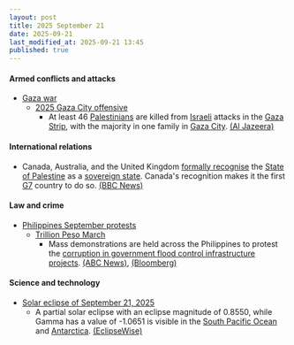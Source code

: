 ```yaml
---
layout: post
title: 2025 September 21
date: 2025-09-21
last_modified_at: 2025-09-21 13:45
published: true
---
```



#### Armed conflicts and attacks

* [Gaza war](https://en.wikipedia.org/wiki/Gaza_war "Gaza war")
  * [2025 Gaza City offensive](https://en.wikipedia.org/wiki/2025_Gaza_City_offensive "2025 Gaza City offensive")
    * At least 46 [Palestinians](https://en.wikipedia.org/wiki/Palestinians "Palestinians") are killed from [Israeli](https://en.wikipedia.org/wiki/Israel "Israel") attacks in the [Gaza Strip](https://en.wikipedia.org/wiki/Gaza_Strip "Gaza Strip"), with the majority in one family in [Gaza City](https://en.wikipedia.org/wiki/Gaza_City "Gaza City"). [(Al Jazeera)](https://www.aljazeera.com/news/liveblog/2025/9/21/live-israel-kills-14-palestinians-in-gaza-since-dawn)

#### International relations

* Canada, Australia, and the United Kingdom [formally recognise](https://en.wikipedia.org/wiki/International_recognition_of_Palestine "International recognition of Palestine") the [State of Palestine](https://en.wikipedia.org/wiki/State_of_Palestine "State of Palestine") as a [sovereign state](https://en.wikipedia.org/wiki/Sovereign_state "Sovereign state"). Canada's recognition makes it the first [G7](https://en.wikipedia.org/wiki/G7 "G7") country to do so. [(BBC News)](https://www.bbc.com/news/live/cpw1qkyke4nt)

#### Law and crime

* [Philippines September protests](https://en.wikipedia.org/wiki/Philippines_September_protests "Philippines September protests")
  * [Trillion Peso March](https://en.wikipedia.org/wiki/Trillion_Peso_March "Trillion Peso March")
    * Mass demonstrations are held across the Philippines to protest the [corruption in government flood control infrastructure projects](https://en.wikipedia.org/wiki/Flood_control_projects_controversy_in_the_Philippines "Flood control projects controversy in the Philippines"). [(ABC News)](https://abcnews.go.com/International/wireStory/philippine-president-supports-public-outrage-corruption-protests-peaceful-125575899%29), [(Bloomberg)](https://www.bloomberg.com/news/articles/2025-09-21/thousands-rally-in-philippines-as-anger-builds-over-flood-graft)

#### Science and technology

* [Solar eclipse of September 21, 2025](https://en.wikipedia.org/wiki/Solar_eclipse_of_September_21%2C_2025 "Solar eclipse of September 21, 2025")
  * A partial solar eclipse with an eclipse magnitude of 0.8550, while Gamma has a value of -1.0651 is visible in the [South Pacific Ocean](https://en.wikipedia.org/wiki/South_Pacific_Ocean "South Pacific Ocean") and [Antarctica](https://en.wikipedia.org/wiki/Antarctica "Antarctica"). [(EclipseWise)](https://eclipsewise.com/solar/SEprime/2001-2100/SE2025Sep21Pprime.html)

